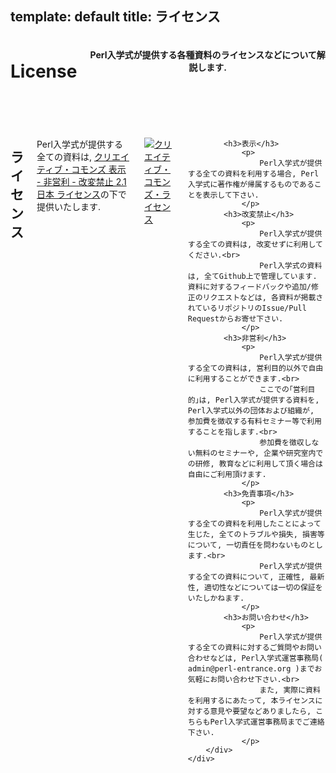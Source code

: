 template: default
title: ライセンス
---

<header>
    <div class="row">
        <div class="large-12 columns">
            <h1>License</h1>
            <h4>
                Perl入学式が提供する各種資料のライセンスなどについて解説します.
            </h4>
        </div>
    </div>
</header>

<section id="main-content">
    <div class="row">
        <div class="large-12 medium-12 columns">
            <h2>ライセンス</h2>
                <p>
                    Perl入学式が提供する全ての資料は, <a href="https://creativecommons.org/licenses/by-nc-nd/2.1/jp/">クリエイティブ・コモンズ 表示 - 非営利 - 改変禁止 2.1 日本 ライセンス</a>の下で提供いたします.
                </p>
                <p>
                    <a rel="license" href="https://creativecommons.org/licenses/by-nc-nd/2.1/jp/"><img alt="クリエイティブ・コモンズ・ライセンス" style="border-width:0" src="https://i.creativecommons.org/l/by-nc-nd/2.1/jp/88x31.png" /></a>
                </p>

            <h3>表示</h3>
                <p>
                    Perl入学式が提供する全ての資料を利用する場合, Perl入学式に著作権が帰属するものであることを表示して下さい.
                </p>
            <h3>改変禁止</h3>
                <p>
                    Perl入学式が提供する全ての資料は, 改変せずに利用してください.<br>
                    Perl入学式の資料は, 全てGithub上で管理しています. 資料に対するフィードバックや追加/修正のリクエストなどは, 各資料が掲載されているリポジトリのIssue/Pull Requestからお寄せ下さい.
                </p>
            <h3>非営利</h3>
                <p>
                    Perl入学式が提供する全ての資料は, 営利目的以外で自由に利用することができます.<br>
                    ここでの｢営利目的｣は, Perl入学式が提供する資料を, Perl入学式以外の団体および組織が, 参加費を徴収する有料セミナー等で利用することを指します.<br>
                    参加費を徴収しない無料のセミナーや, 企業や研究室内での研修, 教育などに利用して頂く場合は自由にご利用頂けます.
                </p>
            <h3>免責事項</h3>
                <p>
                    Perl入学式が提供する全ての資料を利用したことによって生じた, 全てのトラブルや損失, 損害等について, 一切責任を問わないものとします.<br>
                    Perl入学式が提供する全ての資料について, 正確性, 最新性, 適切性などについては一切の保証をいたしかねます.
                </p>
            <h3>お問い合わせ</h3>
                <p>
                    Perl入学式が提供する全ての資料に対するご質問やお問い合わせなどは, Perl入学式運営事務局( admin@perl-entrance.org )までお気軽にお問い合わせ下さい.<br>
                    また, 実際に資料を利用するにあたって, 本ライセンスに対する意見や要望などありましたら, こちらもPerl入学式運営事務局までご連絡下さい.
                </p>
        </div>
    </div>
</section>
